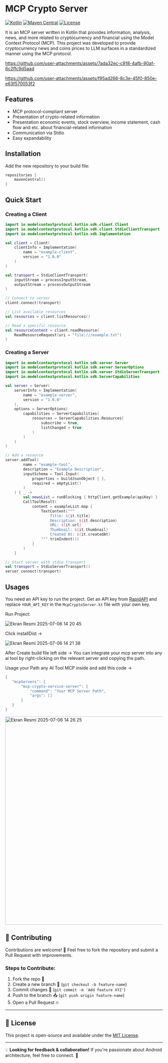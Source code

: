 # MCP Crypto Server
[![Kotlin](https://img.shields.io/badge/Kotlin-blueviolet?logo=kotlin)](https://kotlinlang.org)
[![Maven Central](https://img.shields.io/maven-central/v/io.modelcontextprotocol/kotlin-sdk.svg?label=Maven%20Central)](https://search.maven.org/search?q=g:io.modelcontextprotocol%20a:kotlin-sdk)
[![License](https://img.shields.io/badge/License-MIT-yellow.svg)](LICENSE)

It is an MCP server written in Kotlin that provides information, analysis, news, and more related to cryptocurrency and financial using the Model Context Protocol (MCP). This project was developed to provide cryptocurrency news and coins prices to LLM surfaces in a standardized manner using the MCP protocol.



https://github.com/user-attachments/assets/7ada32ec-c918-4afb-90af-6c2ffc9d5aad

https://github.com/user-attachments/assets/f95ad266-8c3e-45f0-850e-e63f570053f2



## Features
- MCP protocol-compliant server
- Presentation of crypto-related information
- Presentation economic events, stock overview, income statement, cash flow and etc. about financial-related information 
- Communication via Stdio
- Easy expandability

## Installation

Add the new repository to your build file:

```kotlin
repositories {
    mavenCentral()
}
```

## Quick Start

### Creating a Client

```kotlin
import io.modelcontextprotocol.kotlin.sdk.client.Client
import io.modelcontextprotocol.kotlin.sdk.client.StdioClientTransport
import io.modelcontextprotocol.kotlin.sdk.Implementation

val client = Client(
    clientInfo = Implementation(
        name = "example-client",
        version = "1.0.0"
    )
)

val transport = StdioClientTransport(
    inputStream = processInputStream,
    outputStream = processOutputStream
)

// Connect to server
client.connect(transport)

// List available resources
val resources = client.listResources()

// Read a specific resource
val resourceContent = client.readResource(
    ReadResourceRequest(uri = "file:///example.txt")
)
```

### Creating a Server

```kotlin
import io.modelcontextprotocol.kotlin.sdk.server.Server
import io.modelcontextprotocol.kotlin.sdk.server.ServerOptions
import io.modelcontextprotocol.kotlin.sdk.server.StdioServerTransport
import io.modelcontextprotocol.kotlin.sdk.ServerCapabilities

val server = Server(
    serverInfo = Implementation(
        name = "example-server",
        version = "1.0.0"
    ),
    options = ServerOptions(
        capabilities = ServerCapabilities(
            resources = ServerCapabilities.Resources(
                subscribe = true,
                listChanged = true
            )
        )
    )
)

// Add a resource
server.addTool(
        name = "example-tool",
        description = "Example Description",
        inputSchema = Tool.Input(
            properties = buildJsonObject { },
            required = emptyList()
        )
    ) { _ ->
        val newsList = runBlocking { httpClient.getExample(apiKey) }
        CallToolResult(
            content = exampleList.map {
                TextContent("""
                    Title: ${it.title}
                    Description: ${it.description}
                    URL: ${it.url}
                    Thumbnail: ${it.thumbnail}
                    Created At: ${it.createdAt}
                """.trimIndent())
            }
        )
    }

// Start server with stdio transport
val transport = StdioServerTransport()
server.connect(transport)
```

## Usages

You need an API key to run the project. Get an API key from [RapidAPI](https://rapidapi.com/) and replace `YOUR_API_KEY` in the `McpCryptoServer.kt` file with your own key.

Run Project:

![Ekran Resmi 2025-07-06 14 20 45](https://github.com/user-attachments/assets/01a7522c-b35c-4474-8b20-81d081496013)

Click installDist ->

![Ekran Resmi 2025-07-06 14 21 38](https://github.com/user-attachments/assets/37f69dc8-cb30-4312-9800-d0848975d0a9)

 After Create build file left side -> You can integrate your mcp server into any ai tool by right-clicking on the relevant server and copying the path.

 Usage your Path any AI Tool MCP inside and add this code ->

 ```kotlin
{
    "mcpServers": {
        "mcp-crypto-service-server": {
            "command": "Your MCP Server Path",
            "args": []
        }
    }
}
```

<img width="665" alt="Ekran Resmi 2025-07-06 14 26 25" src="https://github.com/user-attachments/assets/390fce5f-6545-4867-8484-3887cfbb0e22" />

## 🚀 Contributing

Contributions are welcome! 🎉 Feel free to fork the repository and submit a Pull Request with improvements.

### **Steps to Contribute:**

1. Fork the repo 🍴
2. Create a new branch 🚀 (`git checkout -b feature-name`)
3. Commit changes 🎯 (`git commit -m 'Add feature XYZ'`)
4. Push to the branch 📤 (`git push origin feature-name`)
5. Open a Pull Request 🔥

---

## 📝 License

This project is open-source and available under the [MIT License](LICENSE).

---

💡 **Looking for feedback & collaboration!** If you're passionate about Android architecture, feel free to connect. 🚀
